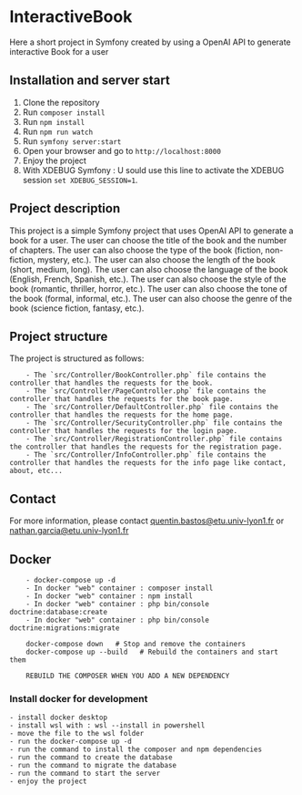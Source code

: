 # InteractiveBook
Here a short project in Symfony created by using a OpenAI API to generate interactive Book for a user 

## Installation and server start

1. Clone the repository
2. Run `composer install`
3. Run `npm install`
4. Run `npm run watch`
5. Run `symfony server:start`
6. Open your browser and go to `http://localhost:8000`
7. Enjoy the project
8. With XDEBUG Symfony : U sould use this line to activate the XDEBUG session `set XDEBUG_SESSION=1`.

## Project description

This project is a simple Symfony project that uses OpenAI API to generate a book for a user. The user can choose the title of the book and the number of chapters. The user can also choose the type of the book (fiction, non-fiction, mystery, etc.). The user can also choose the length of the book (short, medium, long). The user can also choose the language of the book (English, French, Spanish, etc.). The user can also choose the style of the book (romantic, thriller, horror, etc.). The user can also choose the tone of the book (formal, informal, etc.). The user can also choose the genre of the book (science fiction, fantasy, etc.).

## Project structure

The project is structured as follows:
```
    - The `src/Controller/BookController.php` file contains the controller that handles the requests for the book.
    - The `src/Controller/PageController.php` file contains the controller that handles the requests for the book page.
    - The `src/Controller/DefaultController.php` file contains the controller that handles the requests for the home page.
    - The `src/Controller/SecurityController.php` file contains the controller that handles the requests for the login page.
    - The `src/Controller/RegistrationController.php` file contains the controller that handles the requests for the registration page.
    - The `src/Controller/InfoController.php` file contains the controller that handles the requests for the info page like contact, about, etc...
```

## Contact 

For more information, please contact quentin.bastos@etu.univ-lyon1.fr or nathan.garcia@etu.univ-lyon1.fr

## Docker
```
    - docker-compose up -d
    - In docker "web" container : composer install
    - In docker "web" container : npm install
    - In docker "web" container : php bin/console doctrine:database:create
    - In docker "web" container : php bin/console doctrine:migrations:migrate
    
    docker-compose down   # Stop and remove the containers
    docker-compose up --build   # Rebuild the containers and start them
    
    REBUILD THE COMPOSER WHEN YOU ADD A NEW DEPENDENCY
```

### Install docker for development

    - install docker desktop
    - install wsl with : wsl --install in powershell
    - move the file to the wsl folder
    - run the docker-compose up -d
    - run the command to install the composer and npm dependencies
    - run the command to create the database
    - run the command to migrate the database
    - run the command to start the server
    - enjoy the project